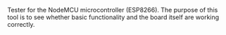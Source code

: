 Tester for the NodeMCU microcontroller (ESP8266).
The purpose of this tool is to see whether basic functionality and 
the board itself are working correctly.
